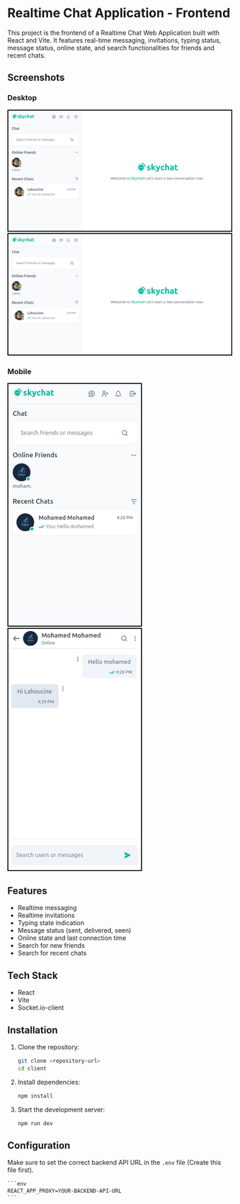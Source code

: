 # Realtime Chat Application - Frontend

This project is the frontend of a Realtime Chat Web Application built with React and Vite. It features real-time messaging, invitations, typing status, message status, online state, and search functionalities for friends and recent chats.

## Screenshots

### Desktop

<img src="./screenshots/screen1-desktop.png" alt="Screen 1 - desktop" style='border:2px solid black'/>
<img src="./screenshots/screen1-desktop.png" alt="Screen 1 - desktop" style='border:2px solid black'/>

### Mobile

<div style='dispay:flex;gap:50'>
<img src="./screenshots/screen1-mobile.jpeg" alt="Screen 1 - mobile" width="300" style='border:2px solid black'/>
<img src="./screenshots/screen2-mobile.jpeg" alt="Screen 2 - mobile" width="300" style='border:2px solid black'/>
</div>

## Features

- Realtime messaging
- Realtime invitations
- Typing state indication
- Message status (sent, delivered, seen)
- Online state and last connection time
- Search for new friends
- Search for recent chats

## Tech Stack

- React
- Vite
- Socket.io-client

## Installation

1. Clone the repository:

   ```sh
   git clone <repository-url>
   cd client
   ```

2. Install dependencies:

   ```sh
   npm install
   ```

3. Start the development server:
   ```sh
   npm run dev
   ```

## Configuration

Make sure to set the correct backend API URL in the `.env` file (Create this file first).

    ```env
    REACT_APP_PROXY=YOUR-BACKEND-API-URL
    ```
